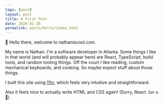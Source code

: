 ```yaml
---
tags: [post]
layout: post
title: A First Post
date: 2020-01-26
permalink: posts/hello/index.html
---
```


👋 Hello there, welcome to nathaniscool.com.

My name is Nathan. I'm a software developer in Atlanta. Some things I like in that world (and will probably appear here) are React, TypeScript, build tools, and random tooling things. Off the court I like reading, custom mechanical keyboards, and cooking. So maybe expect stuff about those things.

I built this site using <a target="_blank" href="https://www.11ty.dev/">11ty</a>, which feels very intuitive and straightforward.

Also it feels nice to actually write HTML and CSS again! (Sorry, React. luv u 💖)
